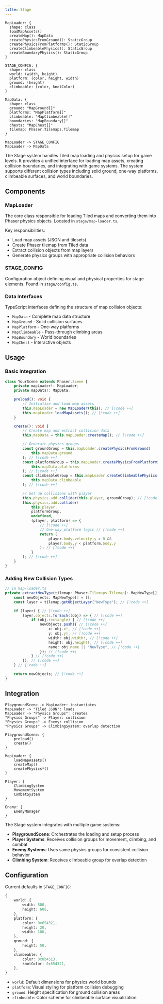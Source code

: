 ```yaml
---
title: Stage
---
```


```d2 layout="elk"
MapLoader: {
  shape: class
  loadMapAssets()
  createMap(): MapData
  createPhysicsFromGround(): StaticGroup
  createPhysicsFromPlatforms(): StaticGroup
  createClimbeablePhysics(): StaticGroup
  createBoundaryPhysics(): StaticGroup
}

STAGE_CONFIG: {
  shape: class
  world: (width, height)
  platform: (color, height, width)
  ground: (height)
  climbeable: (color, knotColor)
}

MapData: {
  shape: class
  ground: "MapGround[]"
  platforms: "MapPlatform[]"
  climbeable: "MapClimbeable[]"
  boundaries: "MapBoundary[]"
  chests: "MapChest[]"
  tilemap: Phaser.Tilemaps.Tilemap
}

MapLoader -> STAGE_CONFIG
MapLoader -> MapData
```

The Stage system handles Tiled map loading and physics setup for game levels. It provides a unified interface for loading map assets, creating collision boundaries, and integrating with game systems. The system supports different collision types including solid ground, one-way platforms, climbeable surfaces, and world boundaries.

## Components

### MapLoader

The core class responsible for loading Tiled maps and converting them into Phaser physics objects. Located in `stage/map-loader.ts`.

Key responsibilities:

-   Load map assets (JSON and tilesets)
-   Create Phaser tilemap from Tiled data
-   Extract collision objects from map layers
-   Generate physics groups with appropriate collision behaviors

### STAGE_CONFIG

Configuration object defining visual and physical properties for stage elements. Found in `stage/config.ts`.

### Data Interfaces

TypeScript interfaces defining the structure of map collision objects:

-   `MapData` - Complete map data structure
-   `MapGround` - Solid collision surfaces
-   `MapPlatform` - One-way platforms
-   `MapClimbeable` - Pass-through climbing areas
-   `MapBoundary` - World boundaries
-   `MapChest` - Interactive objects

## Usage

### Basic Integration

```ts
class YourScene extends Phaser.Scene {
    private mapLoader!: MapLoader;
    private mapData!: MapData;

    preload(): void {
        // Initialize and load map assets
        this.mapLoader = new MapLoader(this); // [!code ++]
        this.mapLoader.loadMapAssets(); // [!code ++]
    }

    create(): void {
        // Create map and extract collision data
        this.mapData = this.mapLoader.createMap(); // [!code ++]

        // Generate physics groups
        const groundGroup = this.mapLoader.createPhysicsFromGround(
            this.mapData.ground
        ); // [!code ++]
        const platformGroup = this.mapLoader.createPhysicsFromPlatforms(
            this.mapData.platforms
        ); // [!code ++]
        const climbeableGroup = this.mapLoader.createClimbeablePhysics(
            this.mapData.climbeable
        ); // [!code ++]

        // Set up collisions with player
        this.physics.add.collider(this.player, groundGroup); // [!code ++]
        this.physics.add.collider(
            this.player,
            platformGroup,
            undefined,
            (player, platform) => {
                // [!code ++]
                // One-way platform logic // [!code ++]
                return (
                    player.body.velocity.y > 0 &&
                    player.body.y < platform.body.y
                ); // [!code ++]
            }
        ); // [!code ++]
    }
}
```

### Adding New Collision Types

```ts
// In map-loader.ts
private extractNewType(tilemap: Phaser.Tilemaps.Tilemap): MapNewType[] {
    const newObjects: MapNewType[] = [];
    const layer = tilemap.getObjectLayer("NewType"); // [!code ++]

    if (layer) { // [!code ++]
        layer.objects.forEach((obj) => { // [!code ++]
            if (obj.rectangle) { // [!code ++]
                newObjects.push({ // [!code ++]
                    x: obj.x!, // [!code ++]
                    y: obj.y!, // [!code ++]
                    width: obj.width!, // [!code ++]
                    height: obj.height!, // [!code ++]
                    name: obj.name || "NewType", // [!code ++]
                }); // [!code ++]
            } // [!code ++]
        }); // [!code ++]
    } // [!code ++]

    return newObjects; // [!code ++]
}
```

## Integration

```d2 layout="elk"
PlaygroundScene -> MapLoader: instantiates
MapLoader -> "Tiled JSON": loads
MapLoader -> "Physics Groups": creates
"Physics Groups" -> Player: collision
"Physics Groups" -> Enemy: collision
"Physics Groups" -> ClimbingSystem: overlap detection

PlaygroundScene: {
    preload()
    create()
}

MapLoader: {
    loadMapAssets()
    createMap()
    createPhysics*()
}

Player: {
    ClimbingSystem
    MovementSystem
    CombatSystem
}

Enemy: {
    EnemyManager
}
```

The Stage system integrates with multiple game systems:

-   **PlaygroundScene**: Orchestrates the loading and setup process
-   **Player Systems**: Receives collision groups for movement, climbing, and combat
-   **Enemy Systems**: Uses same physics groups for consistent collision behavior
-   **Climbing System**: Receives climbeable group for overlap detection

## Configuration

Current defaults in `STAGE_CONFIG`:

```ts
{
    world: {
        width: 800,
        height: 600,
    },
    platform: {
        color: 0x654321,
        height: 20,
        width: 100,
    },
    ground: {
        height: 50,
    },
    climbeable: {
        color: 0x8b4513,
        knotColor: 0x654321,
    },
}
```

-   `world`: Default dimensions for physics world bounds
-   `platform`: Visual styling for platform collision debugging
-   `ground`: Height specification for ground collision areas
-   `climbeable`: Color scheme for climbeable surface visualization
